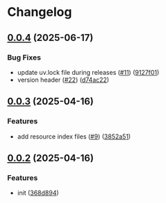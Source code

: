 # Changelog

## [0.0.4](https://github.com/sumup/sumup-py/compare/v0.0.3...v0.0.4) (2025-06-17)


### Bug Fixes

* update uv.lock file during releases ([#11](https://github.com/sumup/sumup-py/issues/11)) ([9127f01](https://github.com/sumup/sumup-py/commit/9127f01dae3f98e9ae37e39247d7fc6d1d6d91a0))
* version header ([#22](https://github.com/sumup/sumup-py/issues/22)) ([d74ac22](https://github.com/sumup/sumup-py/commit/d74ac223f78bb2c660e2898d558af9584c731483))

## [0.0.3](https://github.com/sumup/sumup-py/compare/v0.0.2...v0.0.3) (2025-04-16)


### Features

* add resource index files ([#9](https://github.com/sumup/sumup-py/issues/9)) ([3852a51](https://github.com/sumup/sumup-py/commit/3852a5160365f4dee5a75b3e0341b85d7a468fb5))

## [0.0.2](https://github.com/sumup/sumup-py/compare/v0.0.1...v0.0.2) (2025-04-16)


### Features

* init ([368d894](https://github.com/sumup/sumup-py/commit/368d894de2b75deefae8f9f0efdaaf212c73683c))
